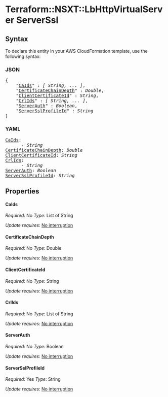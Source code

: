# Terraform::NSXT::LbHttpVirtualServer ServerSsl

## Syntax

To declare this entity in your AWS CloudFormation template, use the following syntax:

### JSON

<pre>
{
    "<a href="#caids" title="CaIds">CaIds</a>" : <i>[ String, ... ]</i>,
    "<a href="#certificatechaindepth" title="CertificateChainDepth">CertificateChainDepth</a>" : <i>Double</i>,
    "<a href="#clientcertificateid" title="ClientCertificateId">ClientCertificateId</a>" : <i>String</i>,
    "<a href="#crlids" title="CrlIds">CrlIds</a>" : <i>[ String, ... ]</i>,
    "<a href="#serverauth" title="ServerAuth">ServerAuth</a>" : <i>Boolean</i>,
    "<a href="#serversslprofileid" title="ServerSslProfileId">ServerSslProfileId</a>" : <i>String</i>
}
</pre>

### YAML

<pre>
<a href="#caids" title="CaIds">CaIds</a>: <i>
      - String</i>
<a href="#certificatechaindepth" title="CertificateChainDepth">CertificateChainDepth</a>: <i>Double</i>
<a href="#clientcertificateid" title="ClientCertificateId">ClientCertificateId</a>: <i>String</i>
<a href="#crlids" title="CrlIds">CrlIds</a>: <i>
      - String</i>
<a href="#serverauth" title="ServerAuth">ServerAuth</a>: <i>Boolean</i>
<a href="#serversslprofileid" title="ServerSslProfileId">ServerSslProfileId</a>: <i>String</i>
</pre>

## Properties

#### CaIds

_Required_: No
_Type_: List of String

_Update requires_: [No interruption](https://docs.aws.amazon.com/AWSCloudFormation/latest/UserGuide/using-cfn-updating-stacks-update-behaviors.html#update-no-interrupt)

#### CertificateChainDepth

_Required_: No
_Type_: Double

_Update requires_: [No interruption](https://docs.aws.amazon.com/AWSCloudFormation/latest/UserGuide/using-cfn-updating-stacks-update-behaviors.html#update-no-interrupt)

#### ClientCertificateId

_Required_: No
_Type_: String

_Update requires_: [No interruption](https://docs.aws.amazon.com/AWSCloudFormation/latest/UserGuide/using-cfn-updating-stacks-update-behaviors.html#update-no-interrupt)

#### CrlIds

_Required_: No
_Type_: List of String

_Update requires_: [No interruption](https://docs.aws.amazon.com/AWSCloudFormation/latest/UserGuide/using-cfn-updating-stacks-update-behaviors.html#update-no-interrupt)

#### ServerAuth

_Required_: No
_Type_: Boolean

_Update requires_: [No interruption](https://docs.aws.amazon.com/AWSCloudFormation/latest/UserGuide/using-cfn-updating-stacks-update-behaviors.html#update-no-interrupt)

#### ServerSslProfileId

_Required_: Yes
_Type_: String

_Update requires_: [No interruption](https://docs.aws.amazon.com/AWSCloudFormation/latest/UserGuide/using-cfn-updating-stacks-update-behaviors.html#update-no-interrupt)

